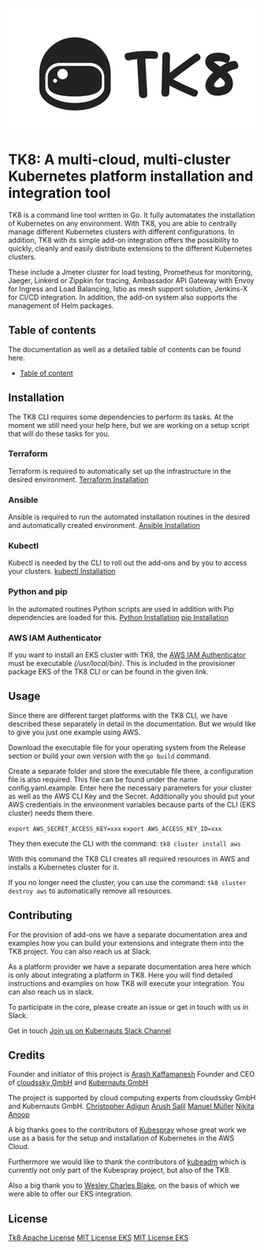 ![Logo](docs/images/tk8.png)

# TK8: A multi-cloud, multi-cluster Kubernetes platform installation and integration tool

TK8 is a command line tool written in Go. It fully automatates the installation of Kubernetes on any environment. With TK8, you are able to centrally manage different Kubernetes clusters with different configurations. In addition, TK8 with its simple add-on integration offers the possibility to quickly, cleanly and easily distribute extensions to the different Kubernetes clusters.

These include a Jmeter cluster for load testing, Prometheus for monitoring, Jaeger, Linkerd or Zippkin for tracing, Ambassador API Gateway with Envoy for Ingress and Load Balancing, Istio as mesh support solution, Jenkins-X for CI/CD integration. In addition, the add-on system also supports the management of Helm packages.

## Table of contents

The documentation as well as a detailed table of contents can be found here.

* [Table of content](docs/en/SUMMARY.md)

## Installation

The TK8 CLI requires some dependencies to perform its tasks.
At the moment we still need your help here, but we are working on a setup script that will do these tasks for you.

### Terraform

Terraform is required to automatically set up the infrastructure in the desired environment.
[Terraform Installation](https://www.terraform.io/intro/getting-started/install.html)

### Ansible

Ansible is required to run the automated installation routines in the desired and automatically created environment.
[Ansible Installation](https://docs.ansible.com/ansible/2.5/installation_guide/intro_installation.html#installing-the-control-machine)

### Kubectl

Kubectl is needed by the CLI to roll out the add-ons and by you to access your clusters.
[kubectl Installation](https://kubernetes.io/docs/tasks/tools/install-kubectl/)

### Python and pip

In the automated routines Python scripts are used in addition with Pip dependencies are loaded for this.
[Python Installation](https://www.python.org/downloads/)
[pip Installation](https://pip.pypa.io/en/stable/installing/)

### AWS IAM Authenticator

If you want to install an EKS cluster with TK8, the [AWS IAM Authenticator](https://github.com/kubernetes-sigs/aws-iam-authenticator) must be executable _(/usr/local/bin)_. This is included in the provisioner package EKS of the TK8 CLI or can be found in the given link.

## Usage

Since there are different target platforms with the TK8 CLI, we have described these separately in detail in the documentation. But we would like to give you just one example using AWS.

Download the executable file for your operating system from the Release section or build your own version with the `go build` command.

Create a separate folder and store the executable file there, a configuration file is also required. This file can be found under the name config.yaml.example. Enter here the necessary parameters for your cluster as well as the AWS CLI Key and the Secret. Additionally you should put your AWS credentials in the environment variables because parts of the CLI (EKS cluster) needs them there.

`export AWS_SECRET_ACCESS_KEY=xxx`
`export AWS_ACCESS_KEY_ID=xxx`

They then execute the CLI with the command:
`tk8 cluster install aws`

With this command the TK8 CLI creates all required resources in AWS and installs a Kubernetes cluster for it.

If you no longer need the cluster, you can use the command:
`tk8 cluster destroy aws`
to automatically remove all resources.

## Contributing

For the provision of add-ons we have a separate documentation area and examples how you can build your extensions and integrate them into the TK8 project. You can also reach us at Slack.

As a platform provider we have a separate documentation area here which is only about integrating a platform in TK8. Here you will find detailed instructions and examples on how TK8 will execute your integration. You can also reach us in slack.

To participate in the core, please create an issue or get in touch with us in Slack.

Get in touch
[Join us on Kubernauts Slack Channel](https://kubernauts-slack-join.herokuapp.com/)

## Credits

Founder and initiator of this project is [Arash Kaffamanesh](https://github.com/arashkaffamanesh) Founder and CEO of [cloudssky GmbH](https://cloudssky.com/de/) and [Kubernauts GmbH](https://kubernauts.de/en/home/)

The project is supported by cloud computing experts from cloudssky GmbH and Kubernauts GmbH.
[Christopher Adigun](https://github.com/infinitydon)
[Arush Salil](https://github.com/arush-sal)
[Manuel Müller](https://github.com/MuellerMH)
[Nikita](https://github.com/niki-1905)
[Anoop](https://github.com/anoopl)

A big thanks goes to the contributors of [Kubespray](https://github.com/kubernetes-incubator/kubespray) whose great work we use as a basis for the setup and installation of Kubernetes in the AWS Cloud.

Furthermore we would like to thank the contributors of [kubeadm](https://github.com/kubernetes/kubernetes/tree/master/cmd/kubeadm) which is currently not only part of the Kubespray project, but also of the TK8.

Also a big thank you to [Wesley Charles Blake](https://github.com/WesleyCharlesBlake), on the basis of which we were able to offer our EKS integration.

## License

[Tk8 Apache License](LICENSE)
[MIT License EKS](https://github.com/kubernauts/tk8eks/blob/master/LICENSE-Wesley-Charles-Blake)
[MIT License EKS](https://github.com/kubernauts/tk8eks/blob/master/LICENSE)

